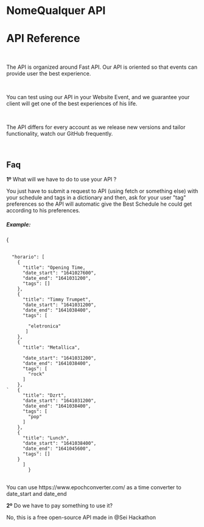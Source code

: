# NomeQualquer API



<h1><b>API Reference</b></h1>
    <br>
    <p>The API is organized around Fast API. Our API is oriented so that events can provide user the best experience.</p>
    <br>
    <p>You can test using our API in your Website Event, and we guarantee your client will get one of the best experiences of his life.</p>
    <br>
    <p> The API differs for every account as we release new versions and tailor functionality, watch our GitHub frequently. </p>
    <br>

<h2><b>Faq</b></h2>
 <p><b>1º</b> What will we have to do to use your API ?</p>
 <p> You just have to submit a request to API (using fetch or something else) with your schedule and tags in a dictionary and then, ask for your user "tag" preferences so the API will automatic give the Best Schedule he could get according to his preferences.
<br>
<h5>Example:</h5>
 <p>
 {<br>
<pre> <code>
  "horario": [
    {
      "title": "Opening Time,
      "date_start": "1641027600",
      "date_end": "1641031200",
      "tags": []
    },
    {
      "title": "Timmy Trumpet",
      "date_start": "1641031200",
      "date_end": "1641038400",
      "tags": [<br>
        "eletronica"
       ]
    },
    {
      "title": "Metallica",<br>
      "date_start": "1641031200",
      "date_end": "1641038400",
      "tags": [
        "rock"
      ]
    },
`   {
      "title": "Dzrt",
      "date_start": "1641031200",
      "date_end": "1641038400",
      "tags": [
        "pop"
      ]
    },
    {
      "title": "Lunch",
      "date_start": "1641038400",
      "date_end": "1641045600",
      "tags": []
    }
      ]
        }
</code> </pre>
<p> You can use https://www.epochconverter.com/ as a time converter to date_start and date_end </p>

<p><b>2º</b> Do we have to pay something to use it? </p>
<p> No, this is a free open-source API made in @Sei Hackathon </p>
